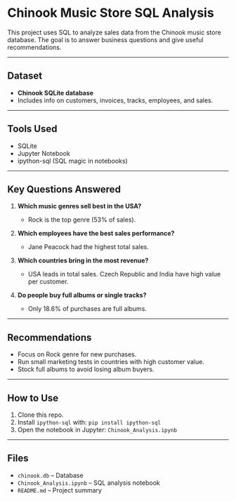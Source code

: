 # Chinook Music Store SQL Analysis

This project uses SQL to analyze sales data from the Chinook music store database. The goal is to answer business questions and give useful recommendations.

---

## Dataset

- **Chinook SQLite database**
- Includes info on customers, invoices, tracks, employees, and sales.

---

## Tools Used

- SQLite
- Jupyter Notebook
- ipython-sql (SQL magic in notebooks)

---

## Key Questions Answered

1. **Which music genres sell best in the USA?**
   - Rock is the top genre (53% of sales).

2. **Which employees have the best sales performance?**
   - Jane Peacock had the highest total sales.

3. **Which countries bring in the most revenue?**
   - USA leads in total sales. Czech Republic and India have high value per customer.

4. **Do people buy full albums or single tracks?**
   - Only 18.6% of purchases are full albums.

---

## Recommendations

- Focus on Rock genre for new purchases.
- Run small marketing tests in countries with high customer value.
- Stock full albums to avoid losing album buyers.

---

## How to Use

1. Clone this repo.
2. Install `ipython-sql` with: `pip install ipython-sql`
3. Open the notebook in Jupyter: `Chinook_Analysis.ipynb`

---

## Files

- `chinook.db` – Database
- `Chinook_Analysis.ipynb` – SQL analysis notebook
- `README.md` – Project summary



